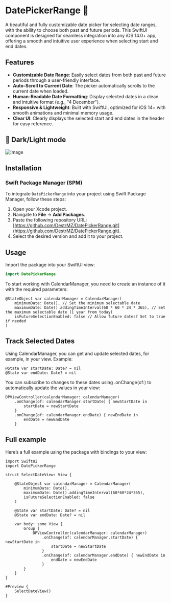 # DatePickerRange 📅

A beautiful and fully customizable date picker for selecting date ranges, with the ability to choose both past and future periods. This SwiftUI component is designed for seamless integration into any iOS 14.0+ app, offering a smooth and intuitive user experience when selecting start and end dates.

## Features

- **Customizable Date Range**: Easily select dates from both past and future periods through a user-friendly interface.
- **Auto-Scroll to Current Date**: The picker automatically scrolls to the current date when loaded.
- **Human-Readable Date Formatting**: Display selected dates in a clean and intuitive format (e.g., "4 December").
- **Responsive & Lightweight**: Built with SwiftUI, optimized for iOS 14+ with smooth animations and minimal memory usage.
- **Clear UI**: Clearly displays the selected start and end dates in the header for easy reference.

## 🌅 Dark/Light mode
![image](https://github.com/user-attachments/assets/e3614218-e7cd-4ce7-944c-08a6aa03d854)

## Installation

### Swift Package Manager (SPM)

To integrate `DatePickerRange` into your project using Swift Package Manager, follow these steps:

1. Open your Xcode project.
2. Navigate to **File** -> **Add Packages**.
3. Paste the following repository URL: [https://github.com/DestrMZ/DatePickerRange.git](https://github.com/DestrMZ/DatePickerRange.git).
4. Select the desired version and add it to your project.

## Usage

Import the package into your SwiftUI view:

```swift
import DatePickerRange
```

To start working with CalendarManager, you need to create an instance of it with the required parameters:
```
@StateObject var calendarManager = CalendarManager(
    minimumDate: Date(), // Set the minimum selectable date
    maximumDate: Date().addingTimeInterval(60 * 60 * 24 * 365), // Set the maximum selectable date (1 year from today)
    isFutureSelectionEnabled: false // Allow future dates? Set to true if needed
)
```

## Track Selected Dates
Using CalendarManager, you can get and update selected dates, for example, in your view.
Example:
```
@State var startDate: Date? = nil
@State var endDate: Date? = nil
```
You can subscribe to changes to these dates using .onChange(of:) to automatically update the values ​​in your view:
```
DPViewController(calendarManager: calendarManager)
    .onChange(of: calendarManager.startDate) { newStartDate in
        startDate = newStartDate
    }
    .onChange(of: calendarManager.endDate) { newEndDate in
        endDate = newEndDate
    }
```

## Full example
Here’s a full example using the package with bindings to your view:
```
import SwiftUI
import DatePickerRange

struct SelectDateView: View {
    
    @StateObject var calendarManager = CalendarManager(
        minimumDate: Date(), 
        maximumDate: Date().addingTimeInterval(60*60*24*365), 
        isFutureSelectionEnabled: false
    )
    
    @State var startDate: Date? = nil
    @State var endDate: Date? = nil

    var body: some View {
        Group {
            DPViewController(calendarManager: calendarManager)
                .onChange(of: calendarManager.startDate) { newStartDate in
                    startDate = newStartDate
                }
                .onChange(of: calendarManager.endDate) { newEndDate in
                    endDate = newEndDate
                }
        }
    }
}

#Preview {
    SelectDateView()
}
```
